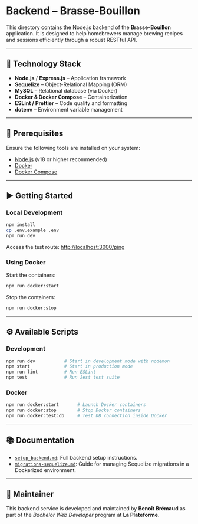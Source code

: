 # Backend – Brasse-Bouillon

This directory contains the Node.js backend of the **Brasse-Bouillon** application. It is designed to help homebrewers manage brewing recipes and sessions efficiently through a robust RESTful API.

---

## 🚀 Technology Stack

* **Node.js** / **Express.js** – Application framework
* **Sequelize** – Object-Relational Mapping (ORM)
* **MySQL** – Relational database (via Docker)
* **Docker & Docker Compose** – Containerization
* **ESLint / Prettier** – Code quality and formatting
* **dotenv** – Environment variable management

---

## 🧰 Prerequisites

Ensure the following tools are installed on your system:

* [Node.js](https://nodejs.org/) (v18 or higher recommended)
* [Docker](https://www.docker.com/products/docker-desktop/)
* [Docker Compose](https://docs.docker.com/compose/install/)

---

## ▶️ Getting Started

### Local Development

```bash
npm install
cp .env.example .env
npm run dev
```

Access the test route:
[http://localhost:3000/ping](http://localhost:3000/ping)

### Using Docker

Start the containers:

```bash
npm run docker:start
```

Stop the containers:

```bash
npm run docker:stop
```

---

## ⚙️ Available Scripts

### Development

```bash
npm run dev           # Start in development mode with nodemon
npm start             # Start in production mode
npm run lint          # Run ESLint
npm test              # Run Jest test suite
```

### Docker

```bash
npm run docker:start       # Launch Docker containers
npm run docker:stop        # Stop Docker containers
npm run docker:test:db     # Test DB connection inside Docker
```

---

## 📚 Documentation

* [`setup_backend.md`](../docs/architecture/backend/setup_backend.md): Full backend setup instructions.
* [`migrations-sequelize.md`](../docs/project-management/migrations-sequelize.md): Guide for managing Sequelize migrations in a Dockerized environment.

---

## 👤 Maintainer

This backend service is developed and maintained by **Benoît Brémaud** as part of the *Bachelor Web Developer* program at **La Plateforme**.
